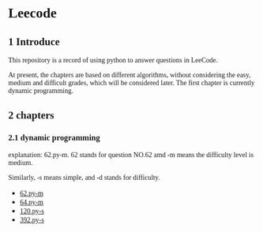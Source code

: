 # <font face="Consolas">Leecode</font> 

## <font face="Consolas">1 Introduce</font> 
<font face="Consolas">This repository is a record of using python to answer questions in LeeCode.

At present, the chapters are based on different algorithms, without considering the easy, medium and difficult grades, which will be considered later. The first chapter is currently dynamic programming.</font>


## <font face="Consolas">2 chapters</font> 

### <font face="Consolas">2.1 dynamic programming</font> 

<font face="Consolas">explanation: 62.py-m.  62 stands for question NO.62 amd -m means the difficulty level is medium. 

Similarly, -s means simple, and -d stands for difficulty.</font>

- <font face="Consolas">[62.py-m](https://github.com/kt4ngw/LeeCode/blob/main/Dp/62.py) </font> 
- <font face="Consolas">[64.py-m](https://github.com/kt4ngw/LeeCode/blob/main/Dp/64.py) </font> 
- <font face="Consolas">[120.py-s](https://github.com/kt4ngw/LeeCode/blob/main/Dp/120.py) </font>
- <font face="Consolas">[392.py-s](https://github.com/kt4ngw/LeeCode/blob/main/Dp/392.py) </font> 